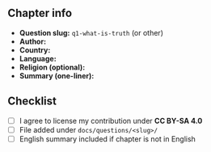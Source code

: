 ## Chapter info
- **Question slug:** `q1-what-is-truth` (or other)
- **Author:** 
- **Country:** 
- **Language:** 
- **Religion (optional):** 
- **Summary (one-liner):** 

## Checklist
- [ ] I agree to license my contribution under **CC BY-SA 4.0**
- [ ] File added under `docs/questions/<slug>/`
- [ ] English summary included if chapter is not in English
